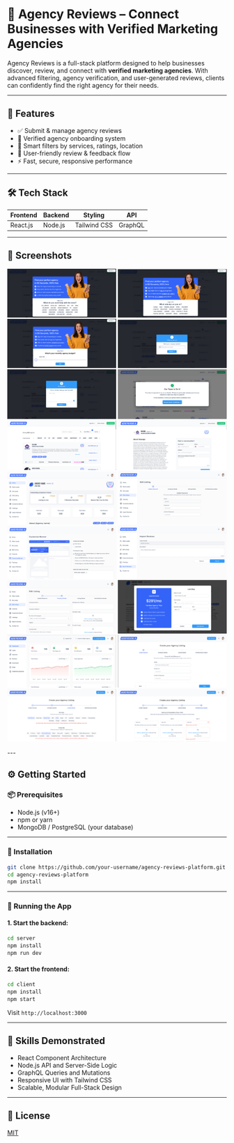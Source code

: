 # 🌟 Agency Reviews – Connect Businesses with Verified Marketing Agencies

Agency Reviews is a full-stack platform designed to help businesses discover, review, and connect with **verified marketing agencies**. With advanced filtering, agency verification, and user-generated reviews, clients can confidently find the right agency for their needs.

---

## 🚀 Features

- ✅ Submit & manage agency reviews
- 🧾 Verified agency onboarding system
- 🔎 Smart filters by services, ratings, location
- 💬 User-friendly review & feedback flow
- ⚡ Fast, secure, responsive performance

---

## 🛠 Tech Stack

| Frontend     | Backend    | Styling       | API            |
|--------------|------------|----------------|----------------|
| React.js     | Node.js    | Tailwind CSS   | GraphQL        |

---

## 📸 Screenshots

<p float="left">
  <img src="./public/screenshots/UI-1.png" width="250"/>
  <img src="./public/screenshots/UI-2.png" width="250"/>
  <img src="./public/screenshots/UI-3.png" width="250"/>
  <img src="./public/screenshots/UI-4.png" width="250"/>
  <img src="./public/screenshots/UI-5.png" width="250"/>
  <img src="./public/screenshots/UI-6.png" width="250"/>
  <img src="./public/screenshots/UI-7.png" width="250"/>
  <img src="./public/screenshots/UI-8.png" width="250"/>
  <img src="./public/screenshots/UI-9.png" width="250"/>
  <img src="./public/screenshots/UI-10.png" width="250"/>
  <img src="./public/screenshots/UI-11.png" width="250"/>
  <img src="./public/screenshots/UI-12.png" width="250"/>
  <img src="./public/screenshots/UI-13.png" width="250"/>
  <img src="./public/screenshots/UI-14.png" width="250"/>
  <img src="./public/screenshots/UI-15.png" width="250"/>
  <img src="./public/screenshots/UI-16.png" width="250"/>
  <img src="./public/screenshots/UI-17.png" width="250"/>
  <img src="./public/screenshots/UI-18.png" width="250"/>
</p>
---

## ⚙️ Getting Started

### 📦 Prerequisites

- Node.js (v16+)
- npm or yarn
- MongoDB / PostgreSQL (your database)

---

### 🔧 Installation

```bash
git clone https://github.com/your-username/agency-reviews-platform.git
cd agency-reviews-platform
npm install
```

---

### 🏁 Running the App

#### 1. Start the backend:

```bash
cd server
npm install
npm run dev
```

#### 2. Start the frontend:

```bash
cd client
npm install
npm start
```

Visit `http://localhost:3000`

---

## 🧠 Skills Demonstrated

- React Component Architecture
- Node.js API and Server-Side Logic
- GraphQL Queries and Mutations
- Responsive UI with Tailwind CSS
- Scalable, Modular Full-Stack Design

---

## 📄 License

[MIT](./LICENSE)


